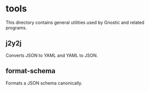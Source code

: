 # tools

This directory contains general utilities used by Gnostic and related programs.

## j2y2j

Converts JSON to YAML and YAML to JSON.

## format-schema

Formats a JSON schema canonically.
